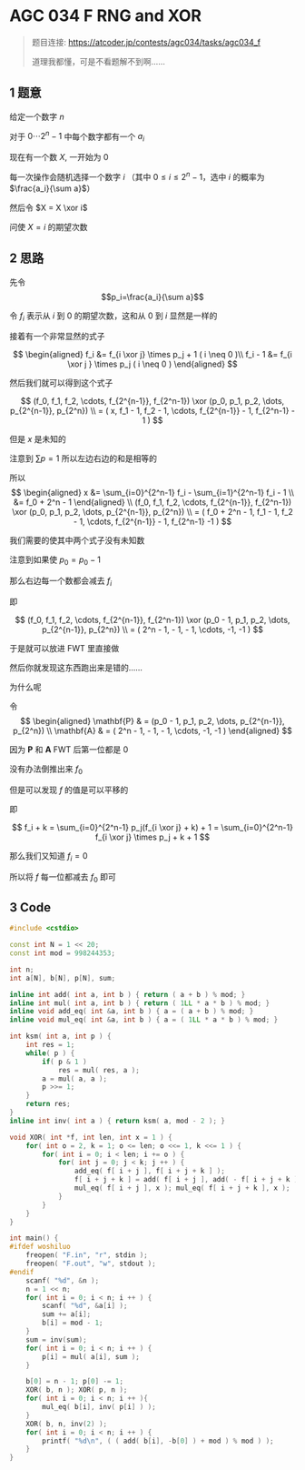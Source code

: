 # AGC 034 F RNG and XOR

> 题目连接: <https://atcoder.jp/contests/agc034/tasks/agc034_f>
> 
> 道理我都懂，可是不看题解不到啊……

$$\newcommand \xor{\mathbin{\mathbf{xor}}}$$

## 1 题意

给定一个数字 $n$ 

对于 $0 \cdots 2^n - 1$ 中每个数字都有一个 $a_i$

现在有一个数 $X$, 一开始为 $0$ 

每一次操作会随机选择一个数字 $i$ （其中 $0 \leq i \leq 2^n - 1$，选中 $i$ 的概率为 $\frac{a_i}{\sum a}$）

然后令 $X = X \xor i$

问使 $X=i$ 的期望次数

## 2 思路

先令 
$$p_i=\frac{a_i}{\sum a}$$

令 $f_i$ 表示从 $i$ 到 $0$ 的期望次数，这和从 $0$ 到 $i$ 显然是一样的

接着有一个非常显然的式子 

$$ 
\begin{aligned}
f_i &= f_{i \xor j} \times p_j + 1 ( i \neq 0 )\\ 
f_i - 1 &= f_{i \xor j } \times p_j ( i \neq 0 )
\end{aligned}
$$

然后我们就可以得到这个式子

$$ (f_0, f_1, f_2, \cdots, f_{2^{n-1}}, f_{2^n-1}) \xor (p_0, p_1, p_2, \dots, p_{2^{n-1}}, p_{2^n}) \\ = ( x, f_1 - 1, f_2 - 1, \cdots, f_{2^{n-1}} - 1, f_{2^n-1} - 1 ) $$

但是  $x$ 是未知的

注意到 $\sum p = 1$ 所以左边右边的和是相等的

所以
$$ 
\begin{aligned}
x &= \sum_{i=0}^{2^n-1} f_i - \sum_{i=1}^{2^n-1} f_i - 1 \\
&= f_0 + 2^n - 1
\end{aligned} \\
(f_0, f_1, f_2, \cdots, f_{2^{n-1}}, f_{2^n-1}) \xor (p_0, p_1, p_2, \dots, p_{2^{n-1}}, p_{2^n}) \\ = ( f_0 + 2^n - 1, f_1 - 1, f_2 - 1, \cdots, f_{2^{n-1}} - 1, f_{2^n-1} -1 )
$$

我们需要的使其中两个式子没有未知数

注意到如果使 $p_0 = p_0 - 1$

那么右边每一个数都会减去 $f_i$

即 

$$
(f_0, f_1, f_2, \cdots, f_{2^{n-1}}, f_{2^n-1}) \xor (p_0 - 1, p_1, p_2, \dots, p_{2^{n-1}}, p_{2^n}) \\ = ( 2^n - 1, - 1, - 1, \cdots, -1, -1 )
$$

于是就可以放进 FWT 里直接做

然后你就发现这东西跑出来是错的……

为什么呢

令 
$$
\begin{aligned}
\mathbf{P} & = (p_0 - 1, p_1, p_2, \dots, p_{2^{n-1}}, p_{2^n}) \\
\mathbf{A} & = ( 2^n - 1, - 1, - 1, \cdots, -1, -1 )
\end{aligned}
$$

因为 $\mathbf{P}$ 和 $\mathbf{A}$ FWT 后第一位都是 $0$ 

没有办法倒推出来 $f_0$

但是可以发现 $f$ 的值是可以平移的

即 

$$ f_i + k = \sum_{i=0}^{2^n-1} p_j(f_{i \xor j} + k) + 1 = \sum_{i=0}^{2^n-1} f_{i \xor j} \times p_j + k + 1 $$

那么我们又知道 $f_i = 0$

所以将 $f$ 每一位都减去 $f_0$ 即可

## 3 Code

```cpp
#include <cstdio> 

const int N = 1 << 20;
const int mod = 998244353;

int n;
int a[N], b[N], p[N], sum;

inline int add( int a, int b ) { return ( a + b ) % mod; }
inline int mul( int a, int b ) { return ( 1LL * a * b ) % mod; }
inline void add_eq( int &a, int b ) { a = ( a + b ) % mod; }
inline void mul_eq( int &a, int b ) { a = ( 1LL * a * b ) % mod; }

int ksm( int a, int p ) {
	int res = 1;
	while( p ) {
		if( p & 1 )
			res = mul( res, a );
		a = mul( a, a );
		p >>= 1;
	}
	return res;
}
inline int inv( int a ) { return ksm( a, mod - 2 ); }

void XOR( int *f, int len, int x = 1 ) {
	for( int o = 2, k = 1; o <= len; o <<= 1, k <<= 1 ) {
		for( int i = 0; i < len; i += o ) {
			for( int j = 0; j < k; j ++ ) {
				add_eq( f[ i + j ], f[ i + j + k ] );
				f[ i + j + k ] = add( f[ i + j ], add( - f[ i + j + k ], - f[ i + j + k ] ) );
				mul_eq( f[ i + j ], x ); mul_eq( f[ i + j + k ], x );
			}
		}
	}
}

int main() {
#ifdef woshiluo
	freopen( "F.in", "r", stdin );
	freopen( "F.out", "w", stdout );
#endif
	scanf( "%d", &n );
	n = 1 << n;
	for( int i = 0; i < n; i ++ ) {
		scanf( "%d", &a[i] );
		sum += a[i];
		b[i] = mod - 1;
	}
	sum = inv(sum);
	for( int i = 0; i < n; i ++ ) {
		p[i] = mul( a[i], sum );
	}

	b[0] = n - 1; p[0] -= 1;
	XOR( b, n ); XOR( p, n );
	for( int i = 0; i < n; i ++ ){
		mul_eq( b[i], inv( p[i] ) );
	}
	XOR( b, n, inv(2) );
	for( int i = 0; i < n; i ++ ) {
		printf( "%d\n", ( ( add( b[i], -b[0] ) + mod ) % mod ) );
	}
}
```

